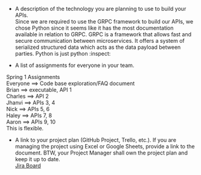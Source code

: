 - A description of the technology you are planning to use to build your APIs.\
Since we are required to use the GRPC framework to build our APIs, we chose Python since it seems like it has the most documentation available in relation to GRPC. GRPC is a framework that allows fast and secure communication between microservices. It offers a system of serialized structured data which acts as the data payload between parties. Python is just python :inspect: 


- A list of assignments for everyone in your team.

Spring 1 Assignments\
Everyone ==> Code base exploration/FAQ document\
Brian ==> executable, API 1\
Charles ==> API 2\
Jhanvi ==> APIs 3, 4\
Nick ==> APIs 5, 6\
Haley ==> APIs 7, 8\
Aaron ==> APIs 9, 10\
This is flexible.

- A link to your project plan (GitHub Project, Trello, etc.). If you are managing the project using Excel or Google Sheets, provide a link to the document. BTW, your Project Manager shall own the project plan and keep it up to date.\
[Jira Board](osiris-function-library-core.atlassian.net/jira/software/projects/SCRUM/boards/1/backlog)
